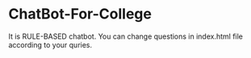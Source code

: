 # ChatBot-For-College
It is RULE-BASED chatbot.
You can change questions in index.html file according to your quries.
